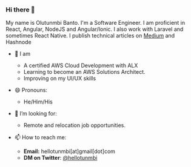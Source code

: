 ### Hi there 👋
My name is Olutunmbi Banto. I'm a Software Engineer. I am proficient in React, Angular, NodeJS and Angular/Ionic. I also work with Laravel and sometimes React Native. I publish technical articles on [Medium](https://hellotunmbi.medium.com) and Hashnode

- 🌱 I am 
  - A certified AWS Cloud Development with ALX
  - Learning to become an AWS Solutions Architect. 
  - Improving on my UI/UX skills

- 😄 Pronouns: 
  - He/Him/His

- 🤔 I’m looking for:
  - Remote and relocation job opportunities.

- 📫 How to reach me:

  - **Email:** hellotunmbi[at]gmail[dot]com
  - **DM on Twitter**: [@hellotunmbi](https://www.twitter.com/hellotumbi)

<!--
**hellotunmbi/hellotunmbi** is a ✨ _special_ ✨ repository because its `README.md` (this file) appears on your GitHub profile.

Here are some ideas to get you started:

- 🔭 I’m currently working on ...
- 🌱 I’m currently learning ...
- 👯 I’m looking to collaborate on ...
- 🤔 I’m looking for help with ...
- 💬 Ask me about ...
- 📫 How to reach me: ...
- 😄 Pronouns: ...
- ⚡ Fun fact: ...
-->

